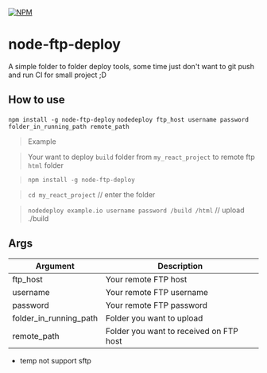 [![NPM](https://nodei.co/npm/node-ftp-deploy.png)](https://npmjs.org/package/node-ftp-deploy)

# node-ftp-deploy

A simple folder to folder deploy tools, some time just don't want to git push and run CI for small project ;D

## How to use

`npm install -g node-ftp-deploy`
`nodedeploy ftp_host username password folder_in_running_path remote_path`

> Example

> Your want to deploy `build` folder from `my_react_project` to remote ftp `html` folder

> `npm install -g node-ftp-deploy`

> `cd my_react_project` // enter the folder

> `nodedeploy example.io username password /build /html` // upload ./build

## Args

| Argument | Description |
| ------ | ------ |
| ftp_host | Your remote FTP host |
| username | Your remote FTP username |
| password | Your remote FTP password |
| folder_in_running_path | Folder you want to upload |
| remote_path | Folder you want to received on FTP host |
- temp not support sftp
